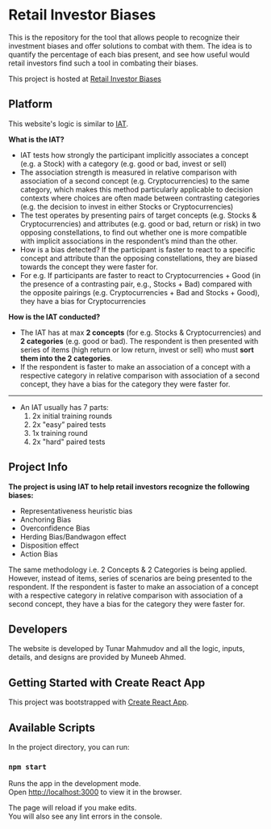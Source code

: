 # Retail Investor Biases

This is the repository for the tool that allows people to recognize their investment biases and offer solutions to combat with them. The idea is to quantify the percentage of each bias present, and see how useful would retail investors find such a tool in combating their biases.

This project is hosted at [Retail Investor Biases](https://retail-investor-biases.web.app)

## Platform

This website's logic is similar to [IAT](https://implicit.harvard.edu/implicit/takeatest.html).

**What is the IAT?**

- IAT tests how strongly the participant implicitly associates a concept (e.g. a Stock) with a category (e.g. good or bad, invest or sell)
- The association strength is measured in relative comparison with association of a second concept (e.g. Cryptocurrencies) to the same category, which makes this method particularly applicable to decision contexts where choices are often made between contrasting categories (e.g. the decision to invest in either Stocks or Cryptocurrencies)
- The test operates by presenting pairs of target concepts (e.g. Stocks & Cryptocurrencies) and attributes (e.g. good or bad, return or risk) in two opposing constellations, to find out whether one is more compatible with implicit associations in the respondent’s mind than the other.
- How is a bias detected? If the participant is faster to react to a specific concept and attribute than the opposing constellations, they are biased towards the concept they were faster for.
- For e.g. If participants are faster to react to Cryptocurrencies + Good (in the presence of a contrasting pair, e.g., Stocks + Bad) compared with the opposite pairings (e.g. Cryptocurrencies + Bad and Stocks + Good), they have a bias for Cryptocurrencies

**How is the IAT conducted?**

- The IAT has at max **2 concepts** (for e.g. Stocks & Cryptocurrencies) and **2 categories** (e.g. good or bad). The respondent is then presented with series of items (high return or low return, invest or sell) who must **sort them into the 2 categories**.
- If the respondent is faster to make an association of a concept with a respective category in relative comparison with association of a second concept, they have a bias for the category they were faster for.

---

- An IAT usually has 7 parts:
  1. 2x initial training rounds
  2. 2x "easy” paired tests
  3. 1x training round
  4. 2x "hard" paired tests

## Project Info

**The project is using IAT to help retail investors recognize the following biases:**

- Representativeness heuristic bias
- Anchoring Bias
- Overconfidence Bias
- Herding Bias/Bandwagon effect
- Disposition effect
- Action Bias

The same methodology i.e. 2 Concepts & 2 Categories is being applied. However, instead of items, series of scenarios are being presented to the respondent.
If the respondent is faster to make an association of a concept with a respective category in relative comparison with association of a second concept, they have a bias for the category they were faster for.

## Developers

The website is developed by Tunar Mahmudov and all the logic, inputs, details, and designs are provided by Muneeb Ahmed.

## Getting Started with Create React App

This project was bootstrapped with [Create React App](https://github.com/facebook/create-react-app).

## Available Scripts

In the project directory, you can run:

### `npm start`

Runs the app in the development mode.\
Open [http://localhost:3000](http://localhost:3000) to view it in the browser.

The page will reload if you make edits.\
You will also see any lint errors in the console.
